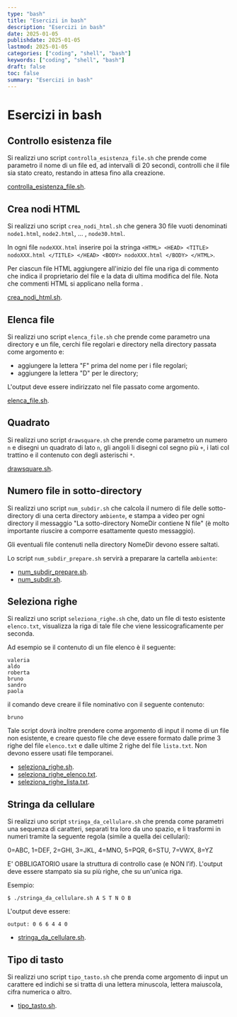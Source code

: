 ```yaml
---
type: "bash"
title: "Esercizi in bash"
description: "Esercizi in bash"
date: 2025-01-05
publishdate: 2025-01-05
lastmod: 2025-01-05
categories: ["coding", "shell", "bash"]
keywords: ["coding", "shell", "bash"]
draft: false
toc: false
summary: "Esercizi in bash"
---
```


# Esercizi in bash

## Controllo esistenza file

Si realizzi uno script ``controlla_esistenza_file.sh`` che prende come parametro il nome di un file ed, ad intervalli di 20 secondi, controlli che il file sia stato creato, restando in attesa fino alla creazione.

[controlla_esistenza_file.sh](/static/coding/shell/bash/controlla_esistenza_file.sh "Controllo esistenza file").

## Crea nodi HTML

Si realizzi uno script ``crea_nodi_html.sh`` che genera 30 file vuoti denominati ``node1.html``, ``node2.html``, ... , ``node30.html``.

In ogni file ``nodeXXX.html`` inserire poi la stringa 
``<HTML> <HEAD> <TITLE> nodoXXX.html </TITLE> </HEAD> <BODY> nodoXXX.html </BODY> </HTML>``.

Per ciascun file HTML aggiungere all'inizio del file una riga di commento che indica il proprietario del file e la data di ultima modifica del file. Nota che commenti HTML si applicano nella forma <!-- Commento -->.

[crea_nodi_html.sh](/static/coding/shell/bash/crea_nodi_html.sh "Crea nodi HTML").

## Elenca file

Si realizzi uno script ``elenca_file.sh`` che prende come parametro una directory e un file, cerchi file regolari e directory nella directory passata come argomento e:

- aggiungere la lettera "F" prima del nome per i file regolari;
- aggiungere la lettera "D" per le directory;

L'output deve essere indirizzato nel file passato come argomento.

[elenca_file.sh](/static/coding/shell/bash/elenca_file.sh "Elenca file").

## Quadrato

Si realizzi uno script ``drawsquare.sh`` che prende come parametro un numero ``n`` e disegni un quadrato di lato ``n``, gli angoli li disegni col segno più ``+``, i lati col trattino e il contenuto con degli asterischi ``*``.

[drawsquare.sh](/static/coding/shell/bash/drawsquare.sh "Quadrato").

## Numero file in sotto-directory

Si realizzi uno script ``num_subdir.sh`` che calcola il numero di file delle sotto-directory di una certa directory ``ambiente``, e stampa a video per ogni directory il messaggio "La sotto-directory NomeDir contiene N file" (è molto importante riuscire a comporre esattamente questo messaggio).

Gli eventuali file contenuti nella directory NomeDir devono essere saltati.

Lo script ``num_subdir_prepare.sh`` servirà a preparare la cartella ``ambiente``:

- [num_subdir_prepare.sh](/static/coding/shell/bash/num_subdir_prepare.sh "Preparazione numero file in sotto-directory").
- [num_subdir.sh](/static/coding/shell/bash/num_subdir.sh "Numero file in sotto-directory").

## Seleziona righe

Si realizzi uno script ``seleziona_righe.sh`` che, dato un file di testo esistente ``elenco.txt``, visualizza la riga di tale file che viene lessicograficamente per seconda.

Ad esempio se il contenuto di un file elenco è il seguente:

```plaintext
valeria
aldo
roberta
bruno
sandro
paola
```

il comando deve creare il file nominativo con il seguente contenuto:

```plaintext
bruno
```

Tale script dovrà inoltre prendere come argomento di input il nome di un file non esistente, e creare questo file che deve essere formato dalle prime 3 righe del file ``elenco.txt`` e dalle ultime 2 righe del file ``lista.txt``. Non devono essere usati file temporanei.

- [seleziona_righe.sh](/static/coding/shell/bash/seleziona_righe.sh "Seleziona righe").
- [seleziona_righe_elenco.txt](/static/coding/shell/bash/seleziona_righe_elenco.txt "Seleziona righe - elenco").
- [seleziona_righe_lista.txt](/static/coding/shell/bash/seleziona_righe_lista.txt "Seleziona righe - lista").

## Stringa da cellulare

Si realizzi uno script ``stringa_da_cellulare.sh`` che prenda come parametri una sequenza di caratteri, separati tra loro da uno spazio, e li trasformi in numeri tramite la seguente regola (simile a quella dei cellulari):

0=ABC, 1=DEF, 2=GHI, 3=JKL, 4=MNO, 5=PQR, 6=STU, 7=VWX, 8=YZ

E' OBBLIGATORIO usare la struttura di controllo case (e NON l’if).
L'output deve essere stampato sia su più righe, che su un'unica riga.

Esempio:

```plaintext
$ ./stringa_da_cellulare.sh A S T N O B
```

L'output deve essere:

```plaintext
output: 0 6 6 4 4 0
```

- [stringa_da_cellulare.sh](/static/coding/shell/bash/stringa_da_cellulare.sh "Stringa da cellulare").

## Tipo di tasto

Si realizzi uno script ``tipo_tasto.sh`` che prenda come argomento di input un carattere ed indichi se si tratta di una lettera minuscola, lettera maiuscola, cifra numerica o altro.

- [tipo_tasto.sh](/static/coding/shell/bash/tipo_tasto.sh "Tipo di tasto").
